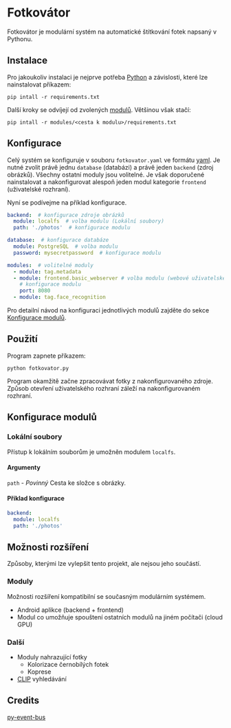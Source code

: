 # Fotkovátor

Fotkovátor je modulární systém na automatické štítkování fotek napsaný v Pythonu.

## Instalace

Pro jakoukoliv instalaci je nejprve potřeba [Python](https://www.python.org/) a závislosti, které lze nainstalovat příkazem: 

```shell
pip intall -r requirements.txt
```

Další kroky se odvíjejí od zvolených [modulů](#Konfigurace-modulů). Většinou však stačí:

```shell
pip intall -r modules/<cesta k modulu>/requirements.txt
```

## Konfigurace

Celý systém se konfiguruje v souboru `fotkovator.yaml` ve formátu [yaml](https://yaml.org/). Je nutné zvolit právě jednu `database` (databázi) a právě jeden `backend` (zdroj obrázků). Všechny ostatní moduly jsou volitelné. Je však doporučené nainstalovat a nakonfigurovat alespoň jeden modul kategorie `frontend` (uživatelské rozhraní).

Nyní se podívejme na příklad konfigurace.

```yaml
backend:  # konfigurace zdroje obrázků
  module: localfs  # volba modulu (Lokální soubory)
  path: './photos'  # konfigurace modulu

database:  # konfigurace databáze
  module: PostgreSQL  # volba modulu
  password: mysecretpassword  # konfigurace modulu

modules:  # volitelné moduly
  - module: tag.metadata
  - module: frontend.basic_webserver # volba modulu (webové uživatelské rozhraní)
    # konfigurace modulu
    port: 8080
  - module: tag.face_recognition
```

Pro detailní návod na konfiguraci jednotlivých modulů zajděte do sekce [Konfigurace modulů](#konfigurace-modulů).

## Použití

Program zapnete příkazem:

```shell
python fotkovator.py
```

Program okamžitě začne zpracovávat fotky z nakonfigurovaného zdroje. Způsob otevření uživatelského rozhraní záleží na nakonfigurovaném rozhraní.

## Konfigurace modulů

### Lokální soubory

Přístup k lokálním souborům je umožněn modulem `localfs`.

#### Argumenty

`path` - *Povinný* Cesta ke složce s obrázky.


#### Příklad konfigurace

```yaml
backend:
  module: localfs
  path: './photos'
```

## Možnosti rozšíření

Způsoby, kterými lze vylepšit tento projekt, ale nejsou jeho součástí.

### Moduly

Možnosti rozšíření kompatibilní se současným modulárním systémem.

- Android aplikce (backend + frontend)
- Modul co umožňuje spouštení ostatních modulů na jiném počítači (cloud GPU)

### Další

- Moduly nahrazující fotky
  - Kolorizace černobílých fotek
  - Koprese
- [CLIP](https://openai.com/blog/clip/) vyhledávání

## Credits

[py-event-bus](https://github.com/joeltok/py-event-bus)